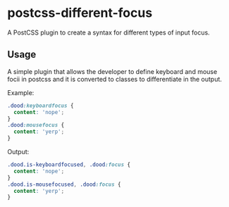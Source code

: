 # postcss-different-focus

A PostCSS plugin to create a syntax for different types of input focus.

## Usage

A simple plugin that allows the developer to define keyboard and mouse focii in postcss and it is converted to classes to differentiate in the output.

Example:

```css
.dood:keyboardfocus {
  content: 'nope';
}
.dood:mousefocus {
  content: 'yerp';
}
```

Output:

```css
.dood.is-keyboardfocused, .dood:focus {
  content: 'nope';
}
.dood.is-mousefocused, .dood:focus {
  content: 'yerp';
}
```
